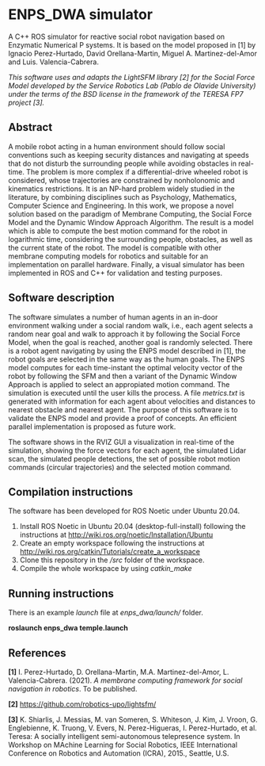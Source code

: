 # ENPS_DWA simulator
A C++ ROS simulator for reactive social robot navigation based on Enzymatic Numerical P systems.
It is based on the model proposed in [1] by Ignacio Perez-Hurtado, David Orellana-Martin, Miguel A. Martinez-del-Amor and Luis. Valencia-Cabrera.

*This software uses and adapts the LightSFM library [2] for the Social Force Model developed by the Service Robotics Lab (Pablo de Olavide University) under the terms of the BSD license in the framework of the TERESA FP7 project [3].*

## Abstract

A mobile robot acting in a human environment should follow social conventions such as keeping security distances and navigating at speeds that do not disturb the surrounding people while avoiding obstacles in real-time. The problem is more complex if a differential-drive wheeled robot is considered, whose trajectories are constrained by nonholonomic and kinematics restrictions. It is an NP-hard problem  widely studied in the literature, by combining disciplines such as Psychology, Mathematics, Computer Science and Engineering. In this work, we propose a novel solution based on the paradigm of Membrane Computing, the Social Force Model and the Dynamic Window Approach Algorithm. The result is a model which is able to compute the best motion command for the robot in logarithmic time, considering the surrounding people, obstacles, as well as the current state of the robot. The model is compatible with other membrane computing models for robotics and suitable for an implementation on parallel hardware. Finally, a visual simulator has been implemented in ROS and C++ for validation and testing purposes.

## Software description

The software simulates a number of human agents in an in-door environment walking under a social random walk, i.e., each agent selects a random near goal and walk to approach it by following the Social Force Model, when the goal is reached, another goal is randomly selected. There is a robot agent navigating by using the ENPS model described in [1], the robot goals are selected in the same way as the human goals. The ENPS model computes for each time-instant the optimal velocity vector of the robot by following the SFM and then a variant of the Dynamic Window Approach is applied to select an appropiated motion command. The simulation is executed until the user kills the process. A file *metrics.txt* is generated with information for each agent about velocities and distances to nearest obstacle and nearest agent. The purpose of this software is to validate the ENPS model and provide a proof of concepts. An efficient parallel implementation is proposed as future work.

The software shows in the RVIZ GUI a visualization in real-time of the simulation, showing the force vectors for each agent, the simulated Lidar scan, the simulated people detections, the set of possible robot motion commands (circular trajectories) and the selected motion command.


## Compilation instructions

The software has been developed for ROS Noetic under Ubuntu 20.04.

1. Install ROS Noetic in Ubuntu 20.04 (desktop-full-install) following the instructions at http://wiki.ros.org/noetic/Installation/Ubuntu
2. Create an empty workspace following the instructions at http://wiki.ros.org/catkin/Tutorials/create_a_workspace
3. Clone this repository in the */src* folder of the workspace.
4. Compile the whole workspace by using *catkin_make* 


## Running instructions
There is an example *launch* file at *enps_dwa/launch/* folder.

**roslaunch enps_dwa temple.launch**


## References


**[1]** I. Perez-Hurtado, D. Orellana-Martin, M.A. Martinez-del-Amor, L. Valencia-Cabrera. (2021). *A membrane computing framework for social navigation in robotics*. To be published.

**[2]** https://github.com/robotics-upo/lightsfm/

**[3]**  K. Shiarlis, J. Messias, M. van Someren, S. Whiteson, J. Kim, J. Vroon, G. Englebienne, K. Truong, V. Evers, N. Perez-Higueras, I. Perez-Hurtado, et al. Teresa: A socially intelligent semi-autonomous telepresence system. In Workshop on MAchine Learning for Social Robotics, IEEE International Conference on Robotics and Automation (ICRA), 2015., Seattle, U.S. 




